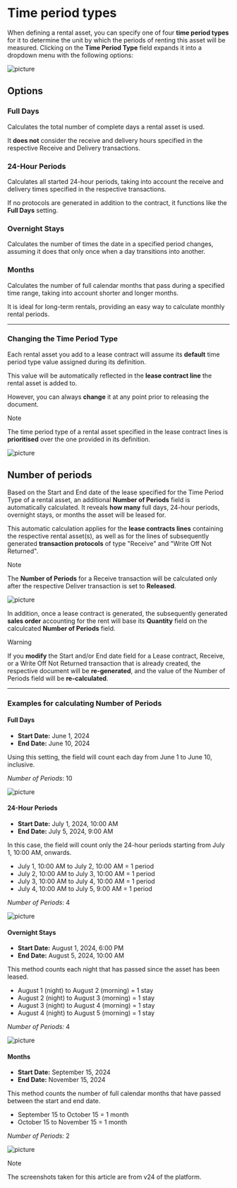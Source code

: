 # Time period types

When defining a rental asset, you can specify one of four **time period types** for it to determine the unit by which the periods of renting this asset will be measured. Clicking on the **Time Period Type** field expands it into a dropdown menu with the following options:

![picture](pictures/Time_Period_Types_Choose_03_07.png)

## Options

### Full Days

Calculates the total number of complete days a rental asset is used.

It **does not** consider the receive and delivery hours specified in the respective Receive and Delivery transactions.

### 24-Hour Periods

Calculates all started 24-hour periods, taking into account the receive and delivery times specified in the respective transactions. 

If no protocols are generated in addition to the contract, it functions like the **Full Days** setting.

### Overnight Stays

Calculates the number of times the date in a specified period changes, assuming it does that only once when a day transitions into another.

### Months

Calculates the number of full calendar months that pass during a specified time range, taking into account shorter and longer months.

It is ideal for long-term rentals, providing an easy way to calculate monthly rental periods.

---

### Changing the Time Period Type

Each rental asset you add to a lease contract will assume its **default** time period type value assigned during its definition.

This value will be automatically reflected in the **lease contract line** the rental asset is added to.

However, you can always **change** it at any point prior to releasing the document. 

> [!Note]
> The time period type of a rental asset specified in the lease contract lines is **prioritised** over the one provided in its definition.

![picture](pictures/Time_Period_Types_Contract_03_07.png)

## Number of periods  	

Based on the Start and End date of the lease specified for the Time Period Type of a rental asset, an additional **Number of Periods** field is automatically calculated. It reveals **how many** full days, 24-hour periods, overnight stays, or months the asset will be leased for.

This automatic calculation applies for the **lease contracts lines** containing the respective rental asset(s), as well as for the lines of subsequently generated **transaction protocols** of type "Receive" and "Write Off Not Returned".

> [!NOTE]
> The **Number of Periods** for a Receive transaction will be calculated only after the respective Deliver transaction is set to **Released**.

![picture](pictures/Time_Period_Types_Transactions_03_07.png)

In addition, once a lease contract is generated, the subsequently generated **sales order** accounting for the rent will base its **Quantity** field on the calculcated **Number of Periods** field. 

> [!WARNING]
> If you **modify** the Start and/or End date field for a Lease contract, Receive, or a Write Off Not Returned transaction that is already created, the respective document will be **re-generated**, and the value of the Number of Periods field will be **re-calculated**.

---

### Examples for calculating Number of Periods

#### Full Days

- **Start Date:** June 1, 2024
- **End Date:** June 10, 2024

Using this setting, the field will count each day from June 1 to June 10, inclusive.

*Number of Periods*: 10 

![picture](pictures/Time_Period_Types_Full_Days_03_07.png)

#### 24-Hour Periods

- **Start Date:** July 1, 2024, 10:00 AM
- **End Date:** July 5, 2024, 9:00 AM

In this case, the field will count only the 24-hour periods starting from July 1, 10:00 AM, onwards.

- July 1, 10:00 AM to July 2, 10:00 AM = 1 period
- July 2, 10:00 AM to July 3, 10:00 AM = 1 period
- July 3, 10:00 AM to July 4, 10:00 AM = 1 period
- July 4, 10:00 AM to July 5, 9:00 AM = 1 period

*Number of Periods*: 4

![picture](pictures/Time_Period_Types_24_Hours_Stay_03_07.png)

#### Overnight Stays

- **Start Date:** August 1, 2024, 6:00 PM
- **End Date:** August 5, 2024, 10:00 AM

This method counts each night that has passed since the asset has been leased.

- August 1 (night) to August 2 (morning) = 1 stay
- August 2 (night) to August 3 (morning) = 1 stay
- August 3 (night) to August 4 (morning) = 1 stay
- August 4 (night) to August 5 (morning) = 1 stay

*Number of Periods:* 4 

![picture](pictures/Time_Period_Types_Night_03_07.png)

#### Months

- **Start Date:** September 15, 2024
- **End Date:** November 15, 2024

This method counts the number of full calendar months that have passed between the start and end date.

- September 15 to October 15 = 1 month
- October 15 to November 15 = 1 month

*Number of Periods:* 2 

![picture](pictures/Time_Period_Types_Months_period_03_07.png)

> [!NOTE]
> 
> The screenshots taken for this article are from v24 of the platform.
